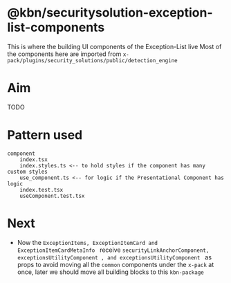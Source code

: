 # @kbn/securitysolution-exception-list-components

This is where the building UI components of the Exception-List live
Most of the components here are imported from `x-pack/plugins/security_solutions/public/detection_engine` 

# Aim 

TODO

# Pattern used

```
component
    index.tsx
    index.styles.ts <-- to hold styles if the component has many custom styles
    use_component.ts <-- for logic if the Presentational Component has logic
    index.test.tsx
    useComponent.test.tsx
```

# Next

- Now the `ExceptionItems, ExceptionItemCard
and ExceptionItemCardMetaInfo
  ` receive `securityLinkAnchorComponent, exceptionsUtilityComponent
, and exceptionsUtilityComponent
` as props to avoid moving all the `common` components under the `x-pack` at once, later we should move all building blocks to this `kbn-package`
